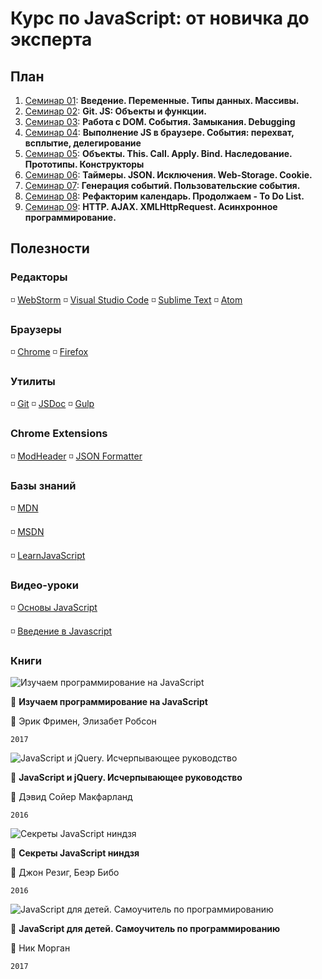 # Курс по JavaScript: от новичка до эксперта

## План

1. [Семинар 01](https://github.com/LisKorzun/learning-js__from-scratch-to-expert/tree/master/seminar_01): **Введение. Переменные. Типы данных. Массивы.**
1. [Семинар 02](https://github.com/LisKorzun/learning-js__from-scratch-to-expert/tree/master/seminar_02): **Git. JS: Объекты и функции.**
1. [Семинар 03](https://github.com/LisKorzun/learning-js__from-scratch-to-expert/tree/master/seminar_03): **Работа с DOM. События. Замыкания. Debugging**
1. [Семинар 04](https://github.com/LisKorzun/learning-js__from-scratch-to-expert/tree/master/seminar_04): **Выполнение JS в браузере. События: перехват, всплытие, делегирование**
1. [Семинар 05](https://github.com/LisKorzun/learning-js__from-scratch-to-expert/tree/master/seminar_05): **Объекты. This. Call. Apply. Bind. Наследование. Прототипы. Конструкторы**
1. [Семинар 06](https://github.com/LisKorzun/learning-js__from-scratch-to-expert/tree/master/seminar_06): **Таймеры. JSON. Исключения. Web-Storage. Cookie.**
1. [Семинар 07](https://github.com/LisKorzun/learning-js__from-scratch-to-expert/tree/master/seminar_07): **Генерация событий. Пользовательские события.**
1. [Семинар 08](https://github.com/LisKorzun/learning-js__from-scratch-to-expert/tree/master/seminar_08): **Рефакторим календарь. Продолжаем - To Do List.**
1. [Семинар 09](https://github.com/LisKorzun/learning-js__from-scratch-to-expert/tree/master/seminar_09): **HTTP. AJAX. XMLHttpRequest. Асинхронное программирование.**

## Полезности

### Редакторы
:white_medium_small_square: [WebStorm](https://www.jetbrains.com/webstorm/)
:white_medium_small_square: [Visual Studio Code](https://code.visualstudio.com/)
:white_medium_small_square: [Sublime Text](https://www.sublimetext.com/)
:white_medium_small_square: [Atom](https://atom.io/)

### Браузеры
:white_medium_small_square: [Chrome](https://www.google.com/chrome/)
:white_medium_small_square: [Firefox](https://www.mozilla.org/en-US/firefox/products/?v=a)

### Утилиты
:white_medium_small_square: [Git](https://git-scm.com/downloads)
:white_medium_small_square: [JSDoc](http://usejsdoc.org/)
:white_medium_small_square: [Gulp](http://gulpjs.com//)

### Chrome Extensions
:white_medium_small_square: [ModHeader](https://chrome.google.com/webstore/detail/modheader/idgpnmonknjnojddfkpgkljpfnnfcklj)
:white_medium_small_square: [JSON Formatter](https://chrome.google.com/webstore/detail/json-formatter/bcjindcccaagfpapjjmafapmmgkkhgoa)

### Базы знаний
:white_medium_small_square: [MDN](https://developer.mozilla.org/ru/docs/Web/JavaScript/Guide)

:white_medium_small_square: [MSDN](https://msdn.microsoft.com/ru-ru/library/d1et7k7c(v=vs.94).aspx)

:white_medium_small_square: [LearnJavaScript](https://learn.javascript.ru)

### Видео-уроки
:white_medium_small_square: [Основы JavaScript](https://www.youtube.com/playlist?list=PL363QX7S8MfSxcHzvkNEqMYbOyhLeWwem)

:white_medium_small_square: [Введение в Javascript](https://www.youtube.com/playlist?list=PLo6puixMwuSNxJCgadaaavKqq4-ocKPrR)

### Книги

![Изучаем программирование на JavaScript](http://ozon-st.cdn.ngenix.net/multimedia/c300/1011395255.jpg)

:book: **Изучаем программирование на JavaScript**

:busts_in_silhouette: Эрик Фримен, Элизабет Робсон

`2017`

![JavaScript и jQuery. Исчерпывающее руководство](http://ozon-st.cdn.ngenix.net/multimedia/c300/1013279403.jpg)

:book: **JavaScript и jQuery. Исчерпывающее руководство**

:bust_in_silhouette: Дэвид Сойер Макфарланд

`2016`

![Секреты JavaScript ниндзя](http://ozon-st.cdn.ngenix.net/multimedia/c300/1007123068.jpg)

:book: **Секреты JavaScript ниндзя**

:busts_in_silhouette: Джон Резиг, Беэр Бибо

`2016`

![JavaScript для детей. Самоучитель по программированию](http://ozon-st.cdn.ngenix.net/multimedia/c300/1017848718.jpg)

:book: **JavaScript для детей. Самоучитель по программированию**

:bust_in_silhouette: Ник Морган

`2017`







